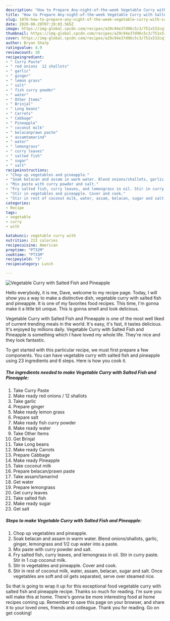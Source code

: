 ```yaml
---
description: "How to Prepare Any-night-of-the-week Vegetable Curry with Salted Fish and Pineapple"
title: "How to Prepare Any-night-of-the-week Vegetable Curry with Salted Fish and Pineapple"
slug: 1076-how-to-prepare-any-night-of-the-week-vegetable-curry-with-salted-fish-and-pineapple
date: 2020-08-29T07:19:03.565Z
image: https://img-global.cpcdn.com/recipes/a29c94e37d96c5c3/751x532cq70/vegetable-curry-with-salted-fish-and-pineapple-recipe-main-photo.jpg
thumbnail: https://img-global.cpcdn.com/recipes/a29c94e37d96c5c3/751x532cq70/vegetable-curry-with-salted-fish-and-pineapple-recipe-main-photo.jpg
cover: https://img-global.cpcdn.com/recipes/a29c94e37d96c5c3/751x532cq70/vegetable-curry-with-salted-fish-and-pineapple-recipe-main-photo.jpg
author: Bryan Sharp
ratingvalue: 4.9
reviewcount: 10
recipeingredient:
- " Curry Paste"
- " red onions  12 shallots"
- " garlic"
- " ginger"
- " lemon grass"
- " salt"
- " fish curry powder"
- " water"
- " Other Items"
- " Brinjal"
- " Long beans"
- " Carrots"
- " Cabbage"
- " Pineapple"
- " coconut milk"
- " belacanprawn paste"
- " assamtamarind"
- " water"
- " lemongrass"
- " curry leaves"
- " salted fish"
- " sugar"
- " salt"
recipeinstructions:
- "Chop up vegetables and pineapple."
- "Soak belacan and assam in warm water. Blend onions/shallots, garlic, ginger, lemongrass and 1/2 cup water into a paste."
- "Mix paste with curry powder and salt."
- "Fry salted fish, curry leaves, and lemongrass in oil. Stir in curry paste. Stir in 1 cup coconut milk."
- "Stir in vegetables and pineapple. Cover and cook."
- "Stir in rest of coconut milk, water, assam, belacan, sugar and salt. Once vegetables are soft and oil gets separated, serve over steamed rice."
categories:
- Recipe
tags:
- vegetable
- curry
- with

katakunci: vegetable curry with 
nutrition: 213 calories
recipecuisine: American
preptime: "PT32M"
cooktime: "PT33M"
recipeyield: "3"
recipecategory: Lunch

---
```



![Vegetable Curry with Salted Fish and Pineapple](https://img-global.cpcdn.com/recipes/a29c94e37d96c5c3/751x532cq70/vegetable-curry-with-salted-fish-and-pineapple-recipe-main-photo.jpg)

Hello everybody, it is me, Dave, welcome to my recipe page. Today, I will show you a way to make a distinctive dish, vegetable curry with salted fish and pineapple. It is one of my favorites food recipes. This time, I'm gonna make it a little bit unique. This is gonna smell and look delicious.

Vegetable Curry with Salted Fish and Pineapple is one of the most well liked of current trending meals in the world. It's easy, it's fast, it tastes delicious. It's enjoyed by millions daily. Vegetable Curry with Salted Fish and Pineapple is something which I have loved my whole life. They're nice and they look fantastic.




To get started with this particular recipe, we must first prepare a few components. You can have vegetable curry with salted fish and pineapple using 23 ingredients and 6 steps. Here is how you cook it.

<!--inarticleads1-->

##### The ingredients needed to make Vegetable Curry with Salted Fish and Pineapple:

1. Take  Curry Paste
1. Make ready  red onions / 12 shallots
1. Take  garlic
1. Prepare  ginger
1. Make ready  lemon grass
1. Prepare  salt
1. Make ready  fish curry powder
1. Make ready  water
1. Take  Other Items
1. Get  Brinjal
1. Take  Long beans
1. Make ready  Carrots
1. Prepare  Cabbage
1. Make ready  Pineapple
1. Take  coconut milk
1. Prepare  belacan/prawn paste
1. Take  assam/tamarind
1. Get  water
1. Prepare  lemongrass
1. Get  curry leaves
1. Take  salted fish
1. Make ready  sugar
1. Get  salt




<!--inarticleads2-->

##### Steps to make Vegetable Curry with Salted Fish and Pineapple:

1. Chop up vegetables and pineapple.
1. Soak belacan and assam in warm water. Blend onions/shallots, garlic, ginger, lemongrass and 1/2 cup water into a paste.
1. Mix paste with curry powder and salt.
1. Fry salted fish, curry leaves, and lemongrass in oil. Stir in curry paste. Stir in 1 cup coconut milk.
1. Stir in vegetables and pineapple. Cover and cook.
1. Stir in rest of coconut milk, water, assam, belacan, sugar and salt. Once vegetables are soft and oil gets separated, serve over steamed rice.




So that is going to wrap it up for this exceptional food vegetable curry with salted fish and pineapple recipe. Thanks so much for reading. I'm sure you will make this at home. There's gonna be more interesting food at home recipes coming up. Remember to save this page on your browser, and share it to your loved ones, friends and colleague. Thank you for reading. Go on get cooking!
